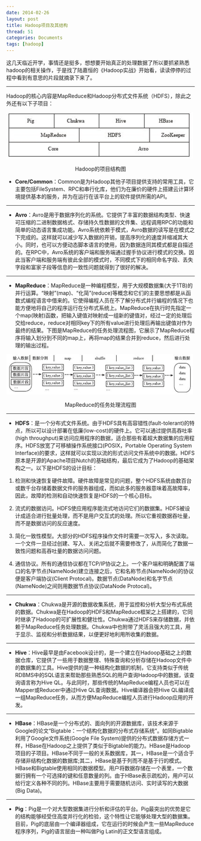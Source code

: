```yaml
---
date: 2014-02-26
layout: post
title: Hadoop项目及其结构
thread: 51
categories: Documents
tags: [hadoop]
---
```


这几天临近开学，事情还是挺多，想想要开始真正的处理数据了所以要抓紧熟悉hadoop的相关操作，于是找了陆嘉恒的《Hadoop实战》开始看，读读停停的过程中看到有意思的片段就摘录下来了。

----

Hadoop的核心内容是MapReduce和Hadoop分布式文件系统（HDFS），除此之外还有以下子项目：

![Hadoop的项目结构图](/assets/2014-02-26-hadoopstructpicture.jpg "Hadoop的项目结构图")

<center>Hadoop的项目结构图</center>

* **Core/Common**：Common是为Hadoop其他子项目提供支持的常用工具，它主要包括FileSystem、RPC和串行化库，他们为在廉价的硬件上搭建云计算环境提供基本的服务，并为在运行在该平台上的软件提供所需的API。


----------


* **Avro**：Avro是用于数据序列化的系统。它提供了丰富的数据结构类型、快速可压缩的二进制数据格式、存储持久性数据的文件集、远程调用RPC的功能和简单的动态语言集成功能。Avro系统依赖于模式，Avro数据的读写是在模式之下完成的。这样就可以减少写入数据的开销，提高序列化的速度并缩减其大小。同时，也可以方便动态脚本语言的使用，因为数据连同其模式都是自描述的。在RPC中，Avro系统的客户端和服务端通过握手协议进行模式的交换。因此当客户端和服务端有彼此全部的模式时，不同模式下的相同命名字段、丢失字段和富家子段等信息的一致性问题就得到了很好的解决。


----------


* **MapReduce**：MapReduce是一种编程模型，用于大规模数据集(大于1TB)的并行运算。“映射”(map)、“化简”(reduce)等概念和它们的主要思想都是从函数式编程语言中借来的。它使得编程人员在不了解分布式并行编程的情况下也能方便地将自己的程序运行在分布式系统上。MapReduce在执行时先指定一个map(映射)函数，把输入键值对映射成一组新的键值对，经过一定的处理后交给reduce，reduce对相同key下的所有value进行处理后再输出键值对作为最终的结果。下图是MapReduce的任务处理流程图，它展示了MapReduce程序将输入划分到不同的map上，再将map的结果合并到reduce，然后进行处理的输出过程。

![MapReduce的任务处理流程图](/assets/2014-02-26-mapreducestep.jpg "MapReduce的任务处理流程图")

<center>MapReduce的任务处理流程图</center>


----------


* **HDFS**：是一个分布式文件系统。由于HDFS具有高容错性(fault-tolerant)的特点，所以可以设计部署在低廉(low-cost)的硬件上。它可以通过提供高吞吐率(high throughput)来访问应用程序的数据，适合那些有着超大数据集的应用程序。HDFS放宽了可移植操作系统接口(POSIX，Portable Operating System Interface)的要求，这样就可以实现以流的形式访问文件系统中的数据。HDFS原本是开源的Apache项目Nutch的基础结构，最后它成为了Hadoop的基础架构之一。以下是HDFS的设计目标：

 1. 检测和快速恢复硬件故障。硬件故障是常见的问题，整个HDFS系统由数百台或数千台存储着数据文件的服务器组成，而如此多的服务器意味着高故障率，因此，故障的检测和自动快速恢复是HDFS的一个核心目标。

 2. 流式的数据访问。HDFS使应用程序能流式地访问它们的数据集。HDFS被设计成适合进行批量处理，而不是用户交互式的处理。所以它重视数据吞吐量，而不是数据访问的反应速度。

 3. 简化一致性模型。大部分的HDFS程序操作文件时需要一次写入，多次读取。一个文件一旦经过创建、写入、关闭之后就不需要修改了，从而简化了数据一致性问题和高吞吐量的数据访问问题。

 4. 通信协议。所有的通信协议都在TCP/IP协议之上。一个客户端和明确配置了端口的名字节点(NameNode)建立连接之后，它和名称节点(NameNode)的协议便是客户端协议(Client Protocal)。数据节点(DataNode)和名字节点(NameNode)之间则用数据节点协议(DataNode Protocal)。


----------


* **Chukwa**：Chukwa是开源的数据收集系统，用于监控和分析大型分布式系统的数据。Chukwa是在Hadoop的HDFS和MapReduce框架之上搭建的，它同时继承了Hadoop的可扩展性和健壮性。Chukwa通过HDFS来存储数据，并依赖于MapReduce任务处理数据。Chukwa中也附带了灵活且强大的工具，用于显示、监视和分析数据结果，以便更好地利用所收集的数据。


----------


* **Hive**：Hive最早是由Facebook设计的，是一个建立在Hadoop基础之上的数据仓库，它提供了一些用于数据整理、特殊查询和分析存储在Hadoop文件中的数据集的工具。Hive提供的是一种结构化数据的机制，它支持类似于传统RDBMS中的SQL语言来帮助那些熟悉SQL的用户查询Hadoop中的数据，该查询语言称为Hive QL。与此同时，那些传统的MapReduce编程人员也可以在Mapper或Reducer中通过Hive QL查询数据。Hive编译器会把Hive QL编译成一组MapReduce任务，从而方便MapReduce编程人员进行Hadoop应用的开发。


----------


* **HBase**：HBase是一个分布式的、面向列的开源数据库，该技术来源于Google的论文“Bigtable：一个结构化数据的分布式存储系统”。如同Bigtable利用了Google文件系统(Google File System)提供的分布式数据存储方式一样，HBase在Hadoop之上提供了类似于Bigtable的能力。HBase是Hadoop 项目的子项目。HBase不同于一般的关系数据库，其一，HBase是一个适合于存储非结构化数据的数据库;其二，HBase是基于列而不是基于行的模式。HBase和Bigtable使用相同的数据模型。用户将数据存储在一个表里，一个数据行拥有一个可选择的键和任意数量的列。由于HBase表示疏松的，用户可以给行定义各种不同的列。HBase主要用于需要随机访问、实时读写的大数据(Big Data)。


----------


* **Pig**：Pig是一个对大型数据集进行分析和评估的平台。Pig最突出的优势是它的结构能够经受住高度并行化的检验，这个特性让它能够处理大型的数据集。目前，Pig的底层由一个编译器组成，它在运行的时候会产生一些MapReduce程序序列，Pig的语言层由一种叫做Pig Latin的正文型语言组成。
